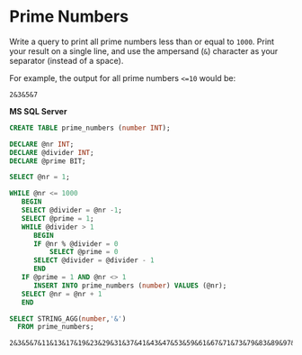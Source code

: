 # Prime Numbers

Write a query to print all prime numbers less than or equal to `1000`. Print your result on a single line, and use the ampersand (`&`) character as your separator (instead of a space).

For example, the output for all prime numbers `<=10` would be:

```console
2&3&5&7
```


**MS SQL Server**

```SQL
CREATE TABLE prime_numbers (number INT);

DECLARE @nr INT;
DECLARE @divider INT;
DECLARE @prime BIT;

SELECT @nr = 1;

WHILE @nr <= 1000
   BEGIN
   SELECT @divider = @nr -1;
   SELECT @prime = 1;
   WHILE @divider > 1
      BEGIN
      IF @nr % @divider = 0
          SELECT @prime = 0
      SELECT @divider = @divider - 1
      END
   IF @prime = 1 AND @nr <> 1
      INSERT INTO prime_numbers (number) VALUES (@nr);
   SELECT @nr = @nr + 1
   END

SELECT STRING_AGG(number,'&')
  FROM prime_numbers;
```

```console
2&3&5&7&11&13&17&19&23&29&31&37&41&43&47&53&59&61&67&71&73&79&83&89&97&101&103&107&109&113&127&131&137&139&149&151&157&163&167&173&179&181&191&193&197&199&211&223&227&229&233&239&241&251&257&263&269&271&277&281&283&293&307&311&313&317&331&337&347&349&353&359&367&373&379&383&389&397&401&409&419&421&431&433&439&443&449&457&461&463&467&479&487&491&499&503&509&521&523&541&547&557&563&569&571&577&587&593&599&601&607&613&617&619&631&641&643&647&653&659&661&673&677&683&691&701&709&719&727&733&739&743&751&757&761&769&773&787&797&809&811&821&823&827&829&839&853&857&859&863&877&881&883&887&907&911&919&929&937&941&947&953&967&971&977&983&991&997
```
